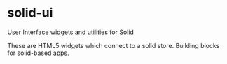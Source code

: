 # solid-ui
User Interface widgets and utilities for Solid

These are HTML5 widgets which connect to a solid store.   Building blocks for solid-based apps.
